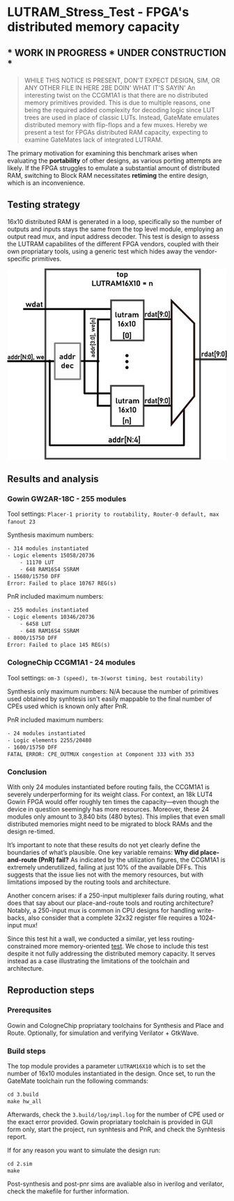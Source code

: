 # LUTRAM_Stress_Test - FPGA's distributed memory capacity 
## * WORK IN PROGRESS * UNDER CONSTRUCTION *
> WHILE THIS NOTICE IS PRESENT, DON'T EXPECT DESIGN, SIM, OR ANY OTHER FILE IN HERE 2BE DOIN' WHAT IT'S SAYIN'
An interesting twist on the CCGM1A1 is that there are no distributed memory primitives provided. This is due to multiple reasons, one being the required added complexity for decoding logic since LUT trees are used in place of classic LUTs. Instead, GateMate emulates distributed memory with flip-flops and a few muxes. Hereby we present a test for FPGAs distributed RAM capacity, expecting to examine GateMates lack of integrated LUTRAM. 

The primary motivation for examining this benchmark arises when evaluating the **portability** of other designs, as various porting attempts are likely. If the FPGA struggles to emulate a substantial amount of distributed RAM, switching to Block RAM necessitates **retiming** the entire design, which is an inconvenience.

## Testing strategy
16x10 distributed RAM is generated in a loop, specifically so the number of outputs and inputs stays the same from the top level module, employing an output read mux, and input address decoder. This test is design to assess the LUTRAM capabilites of the different FPGA vendors, coupled with their own propriatary tools, using a generic test which hides away the vendor-specific primitives.

![figure](0.doc/drawing.jpg)

## Results and analysis
### Gowin GW2AR-18C - 255 modules
Tool settings: `Placer-1 priority to routability, Router-0 default, max fanout 23`

Synthesis maximum numbers:

    - 314 modules instantiated
    - Logic elements 15058/20736
        - 11170 LUT
        - 648 RAM16S4 SSRAM
    - 15680/15750 DFF
    Error: Failed to place 10767 REG(s)

PnR included maximum numbers:

    - 255 modules instantiated
    - Logic elements 10346/20736
        - 6458 LUT
        - 648 RAM16S4 SSRAM
    - 8000/15750 DFF
    Error: Failed to place 145 REG(s)


### CologneChip CCGM1A1 - 24 modules
Tool settings: `om-3 (speed), tm-3(worst timing, best routability)`

Synthesis only maximum numbers: N/A because the number of primitives used obtained by synhtesis isn't easily mappable to the final number of CPEs used which is known only after PnR. 

<!-- Synthesis maximum numbers:
    - 100 modules instantiated
    - Logic elements 15058/20480
        - 11170 LUT
        - 648 RAM16S4 SSRAM
    - 15680/15750 DFF
Error: Failed to place 10767 REG(s) -->

PnR included maximum numbers:

    - 24 modules instantiated
    - Logic elements 2255/20480
    - 1600/15750 DFF
    FATAL ERROR: CPE_OUTMUX congestion at Component 333 with 353

### Conclusion
With only 24 modules instantiated before routing fails, the CCGM1A1 is severely underperforming for its weight class. For context, an 18k LUT4 Gowin FPGA would offer roughly ten times the capacity—even though the device in question seemingly has more resources. Moreover, these 24 modules only amount to 3,840 bits (480 bytes). This implies that even small distributed memories might need to be migrated to block RAMs and the design re-timed.

It’s important to note that these results do not yet clearly define the boundaries of what’s plausible. One key variable remains: **Why did place-and-route (PnR) fail?** As indicated by the utilization figures, the CCGM1A1 is extremely underutilized, failing at just 10% of the available DFFs. This suggests that the issue lies not with the memory resources, but with limitations imposed by the routing tools and architecture.

Another concern arises: if a 250-input multiplexer fails during routing, what does that say about our place-and-route tools and routing architecture? Notably, a 250-input mux is common in CPU designs for handling write-backs, also consider that a complete 32x32 register file requires a 1024-input mux!

Since this test hit a wall, we conducted a similar, yet less routing-constrained more memory-oriented [test](https://github.com/chili-chips-ba/openCologne/tree/main/8.StressTest/3.LUTRAM_adjusted_stress_test). We chose to include this test despite it not fully addressing the distributed memory capacity. It serves instead as a case illustrating the limitations of the toolchain and architecture.



## Reproduction steps
### Prerequsites
Gowin and CologneChip propriatary toolchains for Synthesis and Place and Route. Optionally, for simulation and verifying Verilator + GtkWave.
### Build steps
The top module provides a parameter `LUTRAM16X10` which is to set the number of 16x10 modules instantiated in the design. Once set, to run the GateMate toolchain run the following commands:
```
cd 3.build
make hw_all
```
Afterwards, check the `3.build/log/impl.log` for the number of CPE used or the exact error provided. Gowin propriatary toolchain is provided in GUI form only, start the project, run synhtesis and PnR, and check the Synhtesis report. 

If for any reason you want to simulate the design run:
```
cd 2.sim
make
```
Post-synthesis and post-pnr sims are avaliable also in iverilog and verilator, check the makefile for further information.
